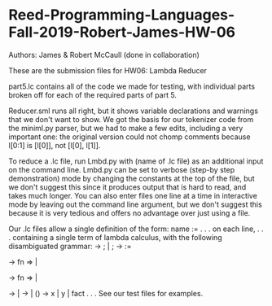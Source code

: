 # Reed-Programming-Languages-Fall-2019-Robert-James-HW-06
Authors: James & Robert McCaull (done in collaboration)

These are the submission files for HW06: Lambda Reducer

part5.lc contains all of the code we made for testing, with individual parts broken off for each of the required parts of part 5.

Reducer.sml runs all right, but it shows variable declarations and warnings that we don't want to show. We got the basis for our tokenizer code from the miniml.py parser, but we had to make a few edits, including a very important one: the original version could not chomp comments because l[0:1] is [l[0]], not [l[0], l[1]].

To reduce a .lc file, run Lmbd.py with (name of .lc file) as an additional input on the command line. Lmbd.py can be set to verbose (step-by step demonstration) mode by changing the constants at the top of the file, but we don't suggest this since it produces output that is hard to read, and takes much longer. You can also enter files one line at a time in interactive mode by leaving out the command line argument, but we don't suggest this because it is very tedious and offers no advantage over just using a file.

Our .lc files allow a single definition of the form:
    name := . . .
on each line, . . . containing a single term of lambda calculus, with the following disambiguated grammar:
<file>  -> <line> ; <file> | <line> ;
<line>  -> <name> := <expn>
        
<expn>  -> fn <name> => <expn>
         | <pJuxt>
    
<pJuxt> -> <juxt> fn <name> => <expn>
         | <juxt>
         
<juxt>  -> <t> <juxt> | <t>
<t>     -> <name> | (<expn>)
<name>  -> x | y | fact . . .
See our test files for examples.